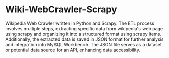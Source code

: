 # Wiki-WebCrawler-Scrapy
Wikipedia Web Crawler written in Python and Scrapy. The ETL process involves multiple steps, extracting specific data from wikipedia's web page using scrapy and organizing it into a structured format using scrapy items. Additionally, the extracted data is saved in JSON format for further analysis and integration into MySQL Workbench. The JSON file serves as a dataset or potential data source for an API, enhancing data accessibility.
